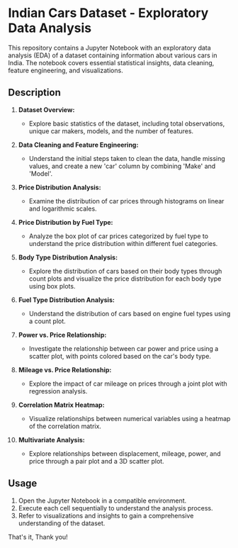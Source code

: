 # Indian Cars Dataset - Exploratory Data Analysis

This repository contains a Jupyter Notebook with an exploratory data analysis (EDA) of a dataset containing information about various cars in India. The notebook covers essential statistical insights, data cleaning, feature engineering, and visualizations.

## Description

1. **Dataset Overview:**
   - Explore basic statistics of the dataset, including total observations, unique car makers, models, and the number of features.

2. **Data Cleaning and Feature Engineering:**
   - Understand the initial steps taken to clean the data, handle missing values, and create a new 'car' column by combining 'Make' and 'Model'.

3. **Price Distribution Analysis:**
   - Examine the distribution of car prices through histograms on linear and logarithmic scales.

4. **Price Distribution by Fuel Type:**
   - Analyze the box plot of car prices categorized by fuel type to understand the price distribution within different fuel categories.

5. **Body Type Distribution Analysis:**
   - Explore the distribution of cars based on their body types through count plots and visualize the price distribution for each body type using box plots.

6. **Fuel Type Distribution Analysis:**
   - Understand the distribution of cars based on engine fuel types using a count plot.

7. **Power vs. Price Relationship:**
   - Investigate the relationship between car power and price using a scatter plot, with points colored based on the car's body type.

8. **Mileage vs. Price Relationship:**
   - Explore the impact of car mileage on prices through a joint plot with regression analysis.

9. **Correlation Matrix Heatmap:**
   - Visualize relationships between numerical variables using a heatmap of the correlation matrix.

10. **Multivariate Analysis:**
    - Explore relationships between displacement, mileage, power, and price through a pair plot and a 3D scatter plot.

## Usage

1. Open the Jupyter Notebook in a compatible environment.
2. Execute each cell sequentially to understand the analysis process.
3. Refer to visualizations and insights to gain a comprehensive understanding of the dataset.

That's it, Thank you!
